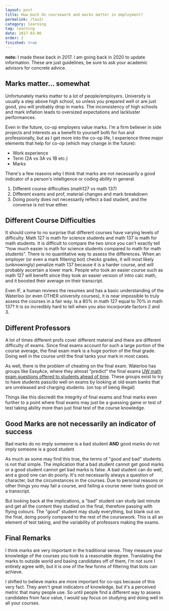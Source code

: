 ```yaml
---
layout: post
title: How much do coursework and marks matter in employment?
permalink: /tau2/
category: learning
tag: learning
date: 2017-03-06
order: 2
finished: true
---
```


**note:** I made these back in 2017. I am going back in 2020 to update information. These are just guidelines, be sure to ask your academic advisors for concrete advice.

## Marks matter... somewhat

Unfortunately marks matter to a lot of people/employers. University is usually a step above high school, so unless you prepared well or are just good, you will probably drop in marks. The inconsistency of high schools and mark inflation leads to oversized expectations and lackluster performances.

Even in the future, co-op employers value marks. I'm a firm believer in side projects and interests as a benefit to yourself both for fun and professionally, but as I get more into the co-op life, I experience three major elements that help for co-op (which may change in the future):

- Work experience
- Term (2A vs 3A vs 1B etc.)
- Marks

There's a few reasons why I think that marks are not necessarily a good indicator of a person's intelligence or coding ability in general.

1. Different course difficulties (math127 vs math 137)
2. Different exams and prof, material changes and mark breakdown
3. Doing poorly does not necessarily reflect a bad student, and the converse is not true either.

## Different Course Difficulties
It should come to no surprise that different courses have varying levels of difficulty. Math 127 is math for science students and math 137 is math for math students. It is difficult to compare the two since you can't exactly tell "how much easier is math for science students compared to math for math students". There is no quantitative way to assess the differences. When an employer (or even a mark filtering bot) checks grades, it will most likely (unknowingly) penalize math 137 because it is a harder course, and will probably ascertain a lower mark. People who took an easier course such as math 127 will benefit since they took an easier version of intro calc math, and it boosted their average on their transcript.

Even IF, a human reviews the resumes and has a basic understanding of the Waterloo (or even OTHER university courses), it is near impossible to truly assess the courses in a fair way. Is a 80% in math 127 equal to 70% in math 137? It is so incredibly hard to tell when you also incorporate factors 2 and 3.

## Different Professors
A lot of times different profs cover different material and there are different difficulty of exams. Since final exams account for such a large portion of the course average, the final exam mark is a huge portion of the final grade. Doing well in the course until the final tanks your mark in most cases.

As well, there is the problem of cheating on the final exam. Waterloo has groups like EasyAce, where they almost "predict" the final exams
[UW math exam questions offered to students ahead of time](http://kitchener.ctvnews.ca/uw-math-exam-questions-offered-to-students-ahead-of-time-1.2859738). These groups exist to try to have students pass/do well on exams by looking at old exam banks that are unreleased and charging students. (on top of being illegal)

Things like this discredit the integrity of final exams and final marks even further to a point where final exams may just be a guessing game or test of test taking ability more than just final test of the course knowledge.

## Good Marks are not necessarily an indicator of success
Bad marks do no imply someone is a bad student **AND** good marks do not imply someone is a good student

As much as some may find this true, the terms of "good and bad" students is not that simple. The implication that a bad student cannot get good marks or a good student cannot get bad marks is false. A bad student can do well, and a good one can do poorly. It's not necessarily always a question of character, but the circumstances in the courses. Due to personal reasons or other things you may fail a course, and failing a course never looks good on a transcript.

But looking back at the implications, a "bad" student can study last minute and get all the content they studied on the final, therefore passing with flying colours. The "good" student may study everything, but blank out on the final, doing poorly compared to the rest of the coursework. This is all an element of test taking, and the variability of professors making the exams.

## Final Remarks
I think marks are very important in the traditional sense. They measure your knowledge of the courses you took to a reasonable degree. Translating the marks to outside world and basing candidates off of them, I'm not sure I entirely agree with, but it is one of the few forms of filtering that bots can achieve.

I shifted to believe marks are more important for co-ops because of this very fact. They aren't great indicators of knowledge, but it's a perceived metric that many people use. So until people find a different way to assess candidates from face value, I would say focus on studying and doing well in all your courses.
